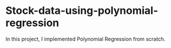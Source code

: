 # Stock-data-using-polynomial-regression
In this project, I implemented Polynomial Regression from scratch.
